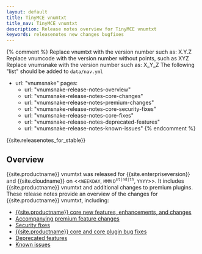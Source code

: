```yaml
---
layout: default
title: TinyMCE vnumtxt
title_nav: TinyMCE vnumtxt
description: Release notes overview for TinyMCE vnumtxt
keywords: releasenotes new changes bugfixes
---
```

{% comment %}
Replace vnumtxt with the version number such as: X.Y.Z
Replace vnumcode with the version number without points, such as XYZ
Replace vnumsnake with the version number such as: X_Y_Z
The following "list" should be added to `data/nav.yml`
- url: "vnumsnake"
  pages:
  - url: "vnumsnake-release-notes-overview"
  - url: "vnumsnake-release-notes-core-changes"
  - url: "vnumsnake-release-notes-premium-changes"
  - url: "vnumsnake-release-notes-core-security-fixes"
  - url: "vnumsnake-release-notes-core-fixes"
  - url: "vnumsnake-release-notes-deprecated-features"
  - url: "vnumsnake-release-notes-known-issues"
{% endcomment %}

{{site.releasenotes_for_stable}}

## Overview

{{site.productname}} vnumtxt was released for {{site.enterpriseversion}} and {{site.cloudname}} on <<`WEEKDAY`, `MMM` `D`<sup>`st|nd|th`</sup>, `YYYY`>>. It includes {{site.productname}} vnumtxt and additional changes to premium plugins. These release notes provide an overview of the changes for {{site.productname}} vnumtxt, including:

- [{{site.productname}} core new features, enhancements, and changes]({{site.baseurl}}/release-notes/vnumsnake/vnumsnake-release-notes-core-changes/)
- [Accompanying premium feature changes]({{site.baseurl}}/release-notes/vnumsnake/vnumsnake-release-notes-premium-changes/)
- [Security fixes]({{site.baseurl}}/release-notes/vnumsnake/vnumsnake-release-notes-core-security-fixes/)
- [{{site.productname}} core and core plugin bug fixes]({{site.baseurl}}/release-notes/vnumsnake/vnumsnake-release-notes-core-fixes/)
- [Deprecated features]({{site.baseurl}}/release-notes/vnumsnake/vnumsnake-release-notes-deprecated-features/)
- [Known issues]({{site.baseurl}}/release-notes/vnumsnake/vnumsnake-release-notes-known-issues/)

